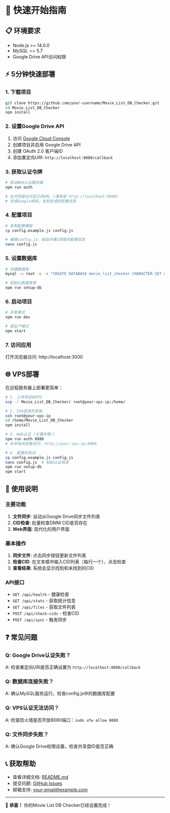 # 🚀 快速开始指南

## 📋 环境要求

- Node.js >= 14.0.0
- MySQL >= 5.7
- Google Drive API访问权限

## ⚡ 5分钟快速部署

### 1. 下载项目

```bash
git clone https://github.com/your-username/Movie_List_DB_Checker.git
cd Movie_List_DB_Checker
npm install
```

### 2. 设置Google Drive API

1. 访问 [Google Cloud Console](https://console.cloud.google.com/)
2. 创建项目并启用 Google Drive API
3. 创建 OAuth 2.0 客户端ID
4. 添加重定向URI: `http://localhost:8080/callback`

### 3. 获取认证令牌

```bash
# 启动Web认证服务器
npm run auth

# 在浏览器访问显示的URL (通常是 http://localhost:8080)
# 完成Google授权，复制生成的配置信息
```

### 4. 配置项目

```bash
# 复制配置模板
cp config.example.js config.js

# 编辑config.js，粘贴步骤3获取的配置信息
nano config.js
```

### 5. 设置数据库

```bash
# 创建数据库
mysql -u root -p -e "CREATE DATABASE movie_list_checker CHARACTER SET utf8mb4 COLLATE utf8mb4_unicode_ci;"

# 初始化数据库表
npm run setup-db
```

### 6. 启动项目

```bash
# 开发模式
npm run dev

# 或生产模式
npm start
```

### 7. 访问应用

打开浏览器访问: http://localhost:3000

## 🌐 VPS部署

在远程服务器上部署更简单：

```bash
# 1. 上传项目到VPS
scp -r Movie_List_DB_Checker/ root@your-vps-ip:/home/

# 2. SSH登录并安装
ssh root@your-vps-ip
cd /home/Movie_List_DB_Checker
npm install

# 3. Web认证 (关键步骤!)
npm run auth 8080
# 在本地浏览器访问: http://your-vps-ip:8080

# 4. 配置并启动
cp config.example.js config.js
nano config.js  # 粘贴认证信息
npm run setup-db
npm start
```

## 🎯 使用说明

### 主要功能

1. **文件同步**: 自动从Google Drive同步文件列表
2. **CID检查**: 批量检查DMM CID是否存在
3. **Web界面**: 现代化的用户界面

### 基本操作

1. **同步文件**: 点击同步按钮更新文件列表
2. **检查CID**: 在文本框中输入CID列表（每行一个），点击检查
3. **查看结果**: 系统会显示找到和未找到的CID

### API接口

- `GET /api/health` - 健康检查
- `GET /api/stats` - 获取统计信息
- `GET /api/files` - 获取文件列表
- `POST /api/check-cids` - 检查CID
- `POST /api/sync` - 触发同步

## ❓ 常见问题

### Q: Google Drive认证失败？
A: 检查重定向URI是否正确设置为 `http://localhost:8080/callback`

### Q: 数据库连接失败？
A: 确认MySQL服务运行，检查config.js中的数据库配置

### Q: VPS认证无法访问？
A: 检查防火墙是否开放8080端口：`sudo ufw allow 8080`

### Q: 文件同步失败？
A: 确认Google Drive权限设置，检查共享盘ID是否正确

## 📞 获取帮助

- 查看详细文档: [README.md](README.md)
- 提交问题: [GitHub Issues](https://github.com/your-username/Movie_List_DB_Checker/issues)
- 邮箱支持: your-email@example.com

---

🎉 **恭喜！** 你的Movie List DB Checker已经设置完成！


